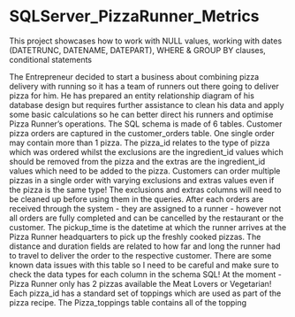 # SQLServer_PizzaRunner_Metrics 
This project showcases
how to work with NULL values,
working with dates (DATETRUNC, DATENAME, DATEPART),
WHERE & GROUP BY clauses,
conditional statements

The Entrepreneur decided to start a business about combining pizza delivery with running so it has a team of runners out there going to deliver pizza for him. He has prepared an entity relationship diagram of his database design but requires further assistance to clean his data and apply some basic calculations so he can better direct his runners and optimise Pizza Runner’s operations.
The SQL schema is made of 6 tables.
Customer pizza orders are captured in the customer_orders table. One single order may contain more than 1 pizza. The pizza_id relates to the type of pizza which was ordered whilst the exclusions are the ingredient_id values which should be removed from the pizza and the extras are the ingredient_id values which need to be added to the pizza. Customers can order multiple pizzas in a single order with varying exclusions and extras values even if the pizza is the same type! The exclusions and extras columns will need to be cleaned up before using them in the queries.
After each orders are received through the system - they are assigned to a runner - however not all orders are fully completed and can be cancelled by the restaurant or the customer. The pickup_time is the datetime at which the runner arrives at the Pizza Runner headquarters to pick up the freshly cooked pizzas. The distance and duration fields are related to how far and long the runner had to travel to deliver the order to the respective customer. There are some known data issues with this table so I need to be careful and make sure to check the data types for each column in the schema SQL!
At the moment - Pizza Runner only has 2 pizzas available the Meat Lovers or Vegetarian! Each pizza_id has a standard set of toppings which are used as part of the pizza recipe.
The Pizza_toppings table contains all of the topping
